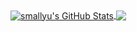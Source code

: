 <a href="https://github.com/nobiusmallyu">
  <img align="center" src="https://github-readme-stats.vercel.app/api?username=nobiusmallyu&show_icons=true&line_height=33&count_private=true&theme=vue-dark" alt="smallyu's GitHub Stats" />
</a>

<a href="https://github.com/nobiusmallyu">
  <img align="center" src="https://github-readme-stats.vercel.app/api/top-langs/?username=nobiusmallyu&&hide=cmake&langs_count=5&line_height=35&theme=vue-dark&exclude_repo=cobalt-arsenal" />
</a>


<!--
**nobiusmallyu/nobiusmallyu** is a ✨ _special_ ✨ repository because its `README.md` (this file) appears on your GitHub profile.

Here are some ideas to get you started:

- 🔭 I’m currently working on ...
- 🌱 I’m currently learning ...
- 👯 I’m looking to collaborate on ...
- 🤔 I’m looking for help with ...
- 💬 Ask me about ...
- 📫 How to reach me: ...
- 😄 Pronouns: ...
- ⚡ Fun fact: ...
-->
